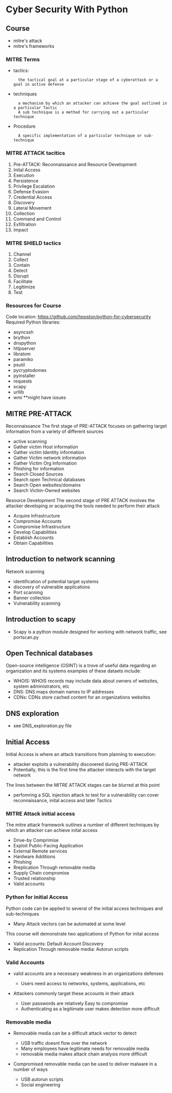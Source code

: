 # Cyber Security With Python

## Course
- mitre's attack
- mitre's frameworks

### MITRE Terms
- tactics: 
        
        the tactical goal at a particular stage of a cyberattack or a goal in active defense 

- techniques

        a mechanism by which an attacker can achieve the goal outlined in a particular Tactic
        A sub technique is a method for carrying out a particular technique

- Procedure 

        A specific implementation of a particular technique or sub-technique


### MITRE ATTACK tacitics
1. Pre-ATTACK: Reconnaissance and Resource Development
2. Inital Access
3. Execution
4. Persistence
5. Privilege Escalation
6. Defense Evasion
7. Credential Access
8. Discovery
9. Lateral Movement
10. Collection
11. Command and Control
12. Exfiltration
13. Impact

### MITRE SHIELD tactics
1. Channel
2. Collect
3. Contain
4. Detect
5. Disrupt
6. Facilitate
7. Legitimize
8. Test

### Resources for Course
Code location: https://github.com/hposton/python-for-cybersecurity
Required Python libraries: 
- asyncssh
- brython
- dnspython
- httpserver
- libratom
- paramiko
- psutil
- pycryptodomex 
- pyinstaller
- requests
- scapy
- urllib
- wmi **might have issues

## MITRE PRE-ATTACK
Reconnaissance 
The first stage of PRE-ATTACK focuses on gathering target information from a variety of different sources
- active scanning
- Gather victim Host information
- Gather victim Identity information
- Gather Victim network information
- Gather Victim Org Information
- Phishing for information
- Search Closed Sources
- Search open Technical databases
- Search Open websites/domains
- Search Victim-Owned websites

Resource Development
The second stage of PRE ATTACK involves the attacker developing or acquiring the tools needed to perform their attack
- Acquire Infrastructure
- Compromise Accounts
- Compromise Infrastructure
- Develop Capabilities
- Establish Accounts
- Obtain Capabilities

## Introduction to network scanning
Network scanning
- identification of potential target systems
- discovery of vulnerable applications
- Port scanning
- Banner collection
- Vulnerability scanning

## Introduction to scapy
- Scapy is a python module designed for working with network traffic, see portscan.py

## Open Technical databases
Open-source intelligence (OSINT) is a trove of useful data regarding an organization and its systems
examples of these dataets include:
- WHOIS: WHOIS records may include data about owners of websites, system administrators, etc
- DNS: DNS maps domain names to IP addresses
- CDNs: CDNs store cached content for an organizations websites


## DNS exploration
- see DNS_exploration.py file 

## Initial Access
Initial Access is where an attack transitions from planning to execution:
- attacker exploits a vulnerability discovered during PRE-ATTACK
- Potentially, this is the first time the attacker interacts with the target network

The lines between the MITRE ATTACK stages can be blurred at this point
- perfomring a SQL injection attack to test for a vulnerability can cover reconnaissance, inital access and later Tactics

### MITRE Attack initial access
The mitre attack framework outlines a number of different techniques by which an attacker can achieve inital access
- Drive-by Comprimise
- Exploit Public-Facing Application
- External Remote services 
- Hardware Additions
- Phishing
- Rreplication Through removable media
- Supply Chain compromise
- Trusted relationship
- Valid accounts

### Python for initial Access
Python code can be applied to several of the initial access techniques and sub-techniques
- Many Attack vectors can be automated at some level

This course will demonstrate two applications of Python for inital access
- Valid accounts: Default Account Discovery
- Replication Through removable media: Autorun scripts

### Valid Accounts
* valid accounts are a necessary weakness in an organizations defenses 
    - Users need access to networks, systems, applications, etc

* Attackers commonly target these accounts in their attack
    - User passwords are relatively Easy to compromise
    - Authenticating as a legitimate user makes detection more difficult

### Removable media
* Removable media can be a difficult attack vector to detect
    - USB traffic doesnt flow over the network
    - Many employees have legitimate needs for removable media
    - removable media makes attack chain analysis more difficult

* Compromised removable media can be used to deliver malware in a number of ways 
    - USB autorun scripts
    - Social engineering

